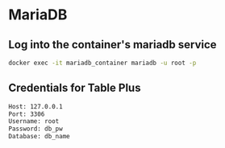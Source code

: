 # MariaDB

## Log into the container's mariadb service

```bash
docker exec -it mariadb_container mariadb -u root -p
```

## Credentials for Table Plus

```bash
Host: 127.0.0.1
Port: 3306
Username: root
Password: db_pw
Database: db_name
```